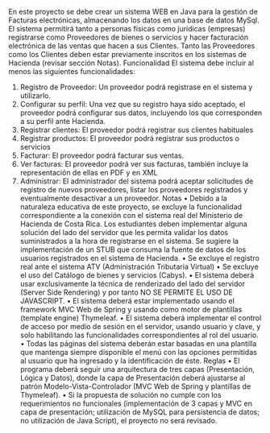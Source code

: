 En este proyecto se debe crear un sistema WEB en Java para la gestión de Facturas electrónicas, almacenando los datos en
una base de datos MySql.
El sistema permitirá tanto a personas físicas como jurídicas (empresas) registrarse como Proveedores de bienes o servicios
y hacer facturación electrónica de las ventas que hacen a sus Clientes. Tanto las Proveedores como los Clientes deben estar
previamente inscritos en los sistemas de Hacienda (revisar sección Notas).
Funcionalidad
El sistema debe incluir al menos las siguientes funcionalidades:
1. Registro de Proveedor: Un proveedor podrá registrase en el sistema y utilizarlo.
2. Configurar su perfil: Una vez que su registro haya sido aceptado, el proveedor podrá configurar sus datos,
incluyendo los que corresponden a su perfil ante Hacienda.
3. Registrar clientes: El proveedor podrá registrar sus clientes habituales
4. Registrar productos: El proveedor podrá registrar sus productos o servicios
5. Facturar: El proveedor podrá facturar sus ventas.
6. Ver facturas: El proveedor podrá ver sus facturas, también incluye la representación de ellas en PDF y en XML
7. Administrar: El administrador del sistema podrá aceptar solicitudes de registro de nuevos proveedores, listar los
proveedores registrados y eventualmente desactivar a un proveedor.
Notas
• Debido a la naturaleza educativa de este proyecto, se excluye la funcionalidad correspondiente a la conexión con el
sistema real del Ministerio de Hacienda de Costa Rica. Los estudiantes deben implementar alguna solución del lado
del servidor que les permita validar los datos suministrados a la hora de registrarse en el sistema. Se sugiere la
implementación de un STUB que consuma la fuente de datos de los usuarios registrados en el sistema de Hacienda.
• Se excluye el registro real ante el sistema ATV (Administración Tributaria Virtual)
• Se excluye el uso del Catálogo de bienes y servicios (Cabys).
• El sistema deberá usar exclusivamente la técnica de renderizado del lado del servidor (Server Side Rendering) y por
tanto NO SE PERMITE EL USO DE JAVASCRIPT.
• El sistema deberá estar implementado usando el framework MVC Web de Spring y usando como motor de plantillas
(template engine) Thymeleaf.
• El sistema deberá implementar el control de acceso por medio de sesión en el servidor, usando usuario y clave, y
solo habilitando las funcionalidades correspondientes al rol del usuario.
• Todas las páginas del sistema deberán estar basadas en una plantilla que mantenga siempre disponible el menú con
las opciones permitidas al usuario que ha ingresado y la identificación de éste.
Reglas
• El programa deberá seguir una arquitectura de tres capas (Presentación, Lógica y Datos), donde la capa de
Presentación deberá ajustarse al patrón Modelo-Vista-Controlador (MVC Web de Spring y plantillas de Thymeleaf).
• Si la propuesta de solución no cumple con los requerimientos no funcionales (implementación de 3 capas y MVC
en capa de presentación; utilización de MySQL para persistencia de datos; no utilización de Java Script), el proyecto
no será revisado.
